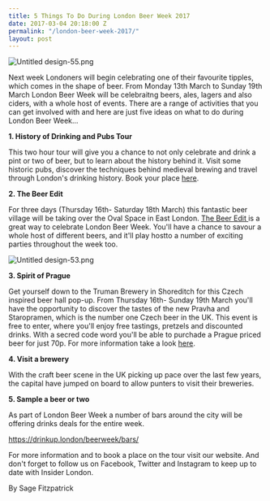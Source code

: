 ```yaml
---
title: 5 Things To Do During London Beer Week 2017
date: 2017-03-04 20:18:00 Z
permalink: "/london-beer-week-2017/"
layout: post
---
```


![Untitled design-55.png](/uploads/Untitled%20design-55.png)

Next week Londoners will begin celebrating one of their favourite tipples, which comes in the shape of beer. From Monday 13th March to Sunday 19th March London Beer Week will be celebraitng beers, ales, lagers and also ciders, with a whole host of events. There are a range of activities that you can get involved with and here are just five ideas on what to do during London Beer Week...

**1. History of Drinking and Pubs Tour**

This two hour tour will give you a chance to not only celebrate and drink a pint or two of beer, but to learn about the history behind it. Visit some historic pubs, discover the techniques behind medieval brewing and travel through London's drinking history. Book your place [here](http://www.insider-london.co.uk/tours/history-of-drinking-and-pubs/). 

**2. The Beer Edit**

For three days (Thursday 16th- Saturday 18th March) this fantastic beer village will be taking over the Oval Space in East London. [The Beer Edit ](https://drinkup.london/beerweek/events/12461/the-beer-edit/)is a great way to celebrate London Beer Week. You'll have a chance to savour a whole host of different beers, and it'll play hostto a number of exciting parties throughout the week too. 

![Untitled design-53.png](/uploads/Untitled%20design-53.png)

**3. Spirit of Prague**

Get yourself down to the Truman Brewery in Shoreditch for this Czech inspired beer hall pop-up. From Thursday 16th- Sunday 19th March you'll have the opportunity to discover the tastes of the new Pravha and Staropramen, which is the number one Czech beer in the UK. This event is free to enter, where you'll enjoy free tastings, pretzels and discounted drinks. With a secred code word you'll be able to purchade a Prague priced beer for just 70p. For more information take a look [here](https://drinkup.london/beerweek/events/12719/spirit-of-prague/). 

**4. Visit a brewery**

With the craft beer scene in the UK picking up pace over the last few years, the capital have jumped on board to allow punters to visit their breweries. 

**5. Sample a beer or two**

As part of London Beer Week a number of bars around the city will be offering drinks deals for the entire week.

https://drinkup.london/beerweek/bars/

For more information and to book a place on the tour visit our website. And don't forget to follow us on Facebook, Twitter and Instagram to keep up to date with Insider London.

By Sage Fitzpatrick